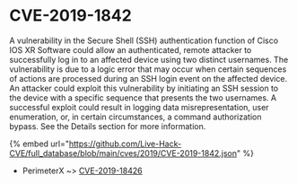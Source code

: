 # CVE-2019-1842

A vulnerability in the Secure Shell (SSH) authentication function of Cisco IOS XR Software could allow an authenticated, remote attacker to successfully log in to an affected device using two distinct usernames. The vulnerability is due to a logic error that may occur when certain sequences of actions are processed during an SSH login event on the affected device. An attacker could exploit this vulnerability by initiating an SSH session to the device with a specific sequence that presents the two usernames. A successful exploit could result in logging data misrepresentation, user enumeration, or, in certain circumstances, a command authorization bypass. See the Details section for more information.

{% embed url="https://github.com/Live-Hack-CVE/full_database/blob/main/cves/2019/CVE-2019-1842.json" %}


* PerimeterX ~> [CVE-2019-18426](https://www.alice-snow.ru/2019/database/cve-2019-1842/cve-2019-18426-perimeterx)